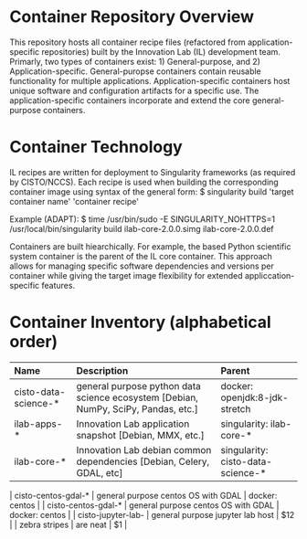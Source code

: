 # Container Repository Overview
This repository hosts all container recipe files (refactored from application-specific repositories) built by the Innovation Lab (IL) development team.  Primarly, two types of containers exist:  1) General-purpose, and 2) Application-specific.  General-puropse containers contain reusable functionality for multiple applications.  Application-specific containers host unique software and configuration artifacts for a specific use.  The application-specific containers incorporate and extend the core general-purpose containers.

# Container Technology
IL recipes are written for deployment to Singularity frameworks (as required by CISTO/NCCS). Each recipe is used when building the corresponding container image using syntax of the general form:  $ singularity build 'target container name' 'container recipe'

Example (ADAPT):
$ time /usr/bin/sudo -E SINGULARITY_NOHTTPS=1 /usr/local/bin/singularity build ilab-core-2.0.0.simg ilab-core-2.0.0.def 

Containers are built hiearchically.  For example, the based Python scientific system container is the parent of the IL core container.  This approach allows for managing specific software dependencies and versions per container while giving the target image flexibility for extended appliccation-specific features.


# Container Inventory (alphabetical order)

| Name  | Description  | Parent |
| :------------ |:---------------|:-----|
| cisto-data-science-*      | general purpose python data science ecosystem [Debian, NumPy, SciPy, Pandas, etc.]| docker: openjdk:8-jdk-stretch |
| ilab-apps-*      | Innovation Lab application snapshot [Debian, MMX, etc.]| singularity: ilab-core-* |
| ilab-core-*      | Innovation Lab debian common dependencies [Debian, Celery, GDAL, etc] | singularity: cisto-data-science-* |

| cisto-centos-gdal-*     | general purpose centos OS with GDAL         |   docker: centos |
| cisto-centos-gdal-*     | general purpose centos OS with GDAL         |   docker: centos |
| cisto-jupyter-lab-<X>      | general purpose jupyter lab host         |   $12 |
| zebra stripes | are neat        |    $1 |
